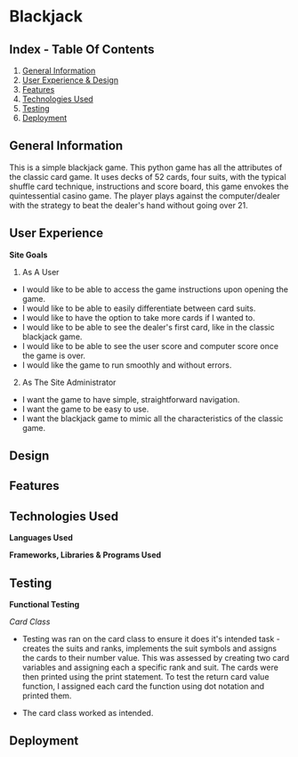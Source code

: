 # Blackjack
## Index - Table Of Contents
1. [General Information](#general-info)
2. [User Experience & Design](#ux)
3. [Features](#features)
4. [Technologies Used](#tech-used)
5. [Testing](#testing)
6. [Deployment](#deployment)

<a name="general-info"></a>

## General Information

This is a simple blackjack game. This python game has all the attributes of the classic card game.  It uses decks of 52 cards, four suits, with the typical shuffle card technique, instructions and score board, this game envokes the quintessential casino game. The player plays against the computer/dealer with the strategy to beat the dealer's hand without going over 21.

<a name="ux"></a>

## User Experience

**Site Goals**

1. As A User
* I would like to be able to access the game instructions upon opening the game.
* I would like to be able to easily differentiate between card suits.
* I would like to have the option to take more cards if I wanted to.
* I would like to be able to see the dealer's first card, like in the classic blackjack game.
* I would like to be able to see the user score and computer score once the game is over.
* I would like the game to run smoothly and without errors.

2. As The Site Administrator
* I want the game to have simple, straightforward navigation.
* I want the game to be easy to use.
* I want the blackjack game to mimic all the characteristics of the classic game.

## Design

<a name="features"></a>

## Features

<a name="tech-used"></a>

## Technologies Used

**Languages Used**

**Frameworks, Libraries & Programs Used**

<a name="testing"></a>

## Testing

**Functional Testing**

*Card Class*

* Testing was ran on the card class to ensure it does it's intended task - creates the suits and ranks, implements the suit symbols and assigns the cards to their number value. This was assessed by creating two card variables and assigning each a specific rank and suit. The cards were then printed using the print statement. To test the return card value function, I assigned each card the function using dot notation and printed them.

* The card class worked as intended.


<a name="deployment"></a>

 ## Deployment